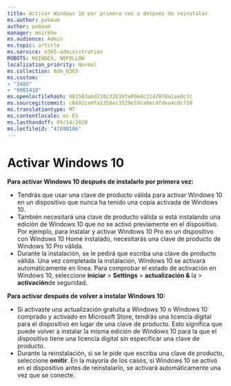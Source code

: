 ```yaml
---
title: Activar Windows 10 por primera vez o después de reinstalar
ms.author: pebaum
author: pebaum
manager: mnirkhe
ms.audience: Admin
ms.topic: article
ms.service: o365-administration
ROBOTS: NOINDEX, NOFOLLOW
localization_priority: Normal
ms.collection: Adm_O365
ms.custom:
- "3485"
- "9001418"
ms.openlocfilehash: 981583abd210c3263bfe09e4c3147870a1ae0c7c
ms.sourcegitcommit: c6692ce0fa1358ec3529e59ca0ecdfdea4cdc759
ms.translationtype: MT
ms.contentlocale: es-ES
ms.lasthandoff: 09/14/2020
ms.locfileid: "47698186"
---
```

# <a name="activate-windows-10"></a>Activar Windows 10

**Para activar Windows 10 después de instalarlo por primera vez:**

- Tendrás que usar una clave de producto válida para activar Windows 10 en un dispositivo que nunca ha tenido una copia activada de Windows 10.
- También necesitará una clave de producto válida si está instalando una edición de Windows 10 que no se activó previamente en el dispositivo. Por ejemplo, para instalar y activar Windows 10 Pro en un dispositivo con Windows 10 Home instalado, necesitarás una clave de producto de Windows 10 Pro válida.
- Durante la instalación, se le pedirá que escriba una clave de producto válida. Una vez completada la instalación, Windows 10 se activará automáticamente en línea. Para comprobar el estado de activación en Windows 10, seleccione **iniciar** >  **Settings**  >  **actualización &** la  >  **activación**de seguridad.

**Para activar después de volver a instalar Windows 10:**

- Si activaste una actualización gratuita a Windows 10 o Windows 10 comprado y activado en Microsoft Store, tendrás una licencia digital para el dispositivo en lugar de una clave de producto. Esto significa que puede volver a instalar la misma edición de Windows 10 para la que el dispositivo tiene una licencia digital sin especificar una clave de producto.
- Durante la reinstalación, si se le pide que escriba una clave de producto, seleccione **omitir**. En la mayoría de los casos, si Windows 10 se activó en el dispositivo antes de reinstalarlo, se activará automáticamente una vez que se conecte.
